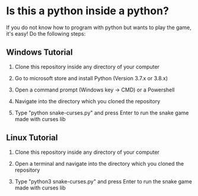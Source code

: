 # Is this a python inside a python?

If you do not know how to program with python but wants to play the game, it's easy! Do the following steps:

## Windows Tutorial

1. Clone this repository inside any directory of your computer

2. Go to microsoft store and install Python (Version 3.7.x or 3.8.x)

3. Open a command prompt (Windows key -> CMD) or a Powershell

4. Navigate into the directory which you cloned the repository

5. Type "python snake-curses.py" and press Enter to run the snake game made with curses lib

## Linux Tutorial

1. Clone this repository inside any directory of your computer

2. Open a terminal and navigate into the directory which you cloned the repository

3. Type "python3 snake-curses.py" and press Enter to run the snake game made with curses lib
